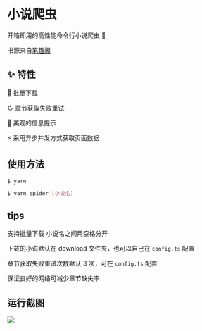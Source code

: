 # 小说爬虫

开箱即用的高性能命令行小说爬虫 🎉

书源来自[笔趣阁](https://www.biquge.com.cn/)

## ✨ 特性

📂 批量下载

↻ 章节获取失败重试

📑 美观的信息提示

⚡ 采用异步并发方式获取页面数据

## 使用方法

```bash
$ yarn

$ yarn spider [小说名]
```

## tips

支持批量下载 小说名之间用空格分开

下载的小说默认在 download 文件夹，也可以自己在 `config.ts` 配置

章节获取失败重试次数默认 3 次，可在 `config.ts` 配置

保证良好的网络可减少章节缺失率

## 运行截图

![](https://cansiny.oss-cn-shanghai.aliyuncs.com/images/1621745075249-1621745042429.png)
